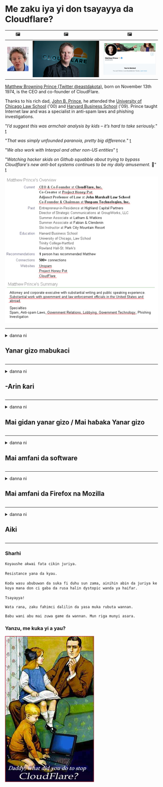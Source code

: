 # Me zaku iya yi don tsayayya da Cloudflare?

| 🖼 | 🖼 | 🖼 |
| --- | --- | --- |
| ![](../image/matthew_prince_teen.jpg) | ![](../image/matthew_prince.jpg) | ![](../image/blockedbymatthewprince.jpg) |


[Matthew Browning Prince (Twitter @eastdakota)](https://twitter.com/eastdakota), born on November 13th 1974, is the CEO and co-founder of CloudFlare.

Thanks to his rich dad, [John B. Prince](http://web.archive.org/web/20081002173414/http://www.mufranchisee.com/article/453/), he attended the [University of Chicago Law School](https://en.wikipedia.org/wiki/University_of_Chicago_Law_School) ('00) and [Harvard Business School](https://en.wikipedia.org/wiki/Harvard_Business_School) ('09). Prince taught Internet law and was a specialist in anti-spam laws and phishing investigations.


"*I’d suggest this was armchair analysis by kids – it’s hard to take seriously.*" [t](https://www.theguardian.com/technology/2015/nov/19/cloudflare-accused-by-anonymous-helping-isis)

"*That was simply unfounded paranoia, pretty big difference.*"  [t](https://twitter.com/xxdesmus/status/992757936123359233)

"*We also work with Interpol and other non-US entities*" [t](https://twitter.com/eastdakota/status/1203028504184360960)

"*Watching hacker skids on Github squabble about trying to bypass Cloudflare's new anti-bot systems continues to be my daily amusement.* 🍿" [t](https://twitter.com/eastdakota/status/1273277839102656515)


![](../image/whoismp.jpg)

---


<details>
<summary>danna ni

## Yanar gizo mabukaci
</summary>


- Idan gidan yanar gizon da kake so yana amfani da Cloudflare, gaya musu kada suyi amfani da Cloudflare.
  - Yin gurnani a shafukan sada zumunta kamar su Facebook, Reddit, Twitter ko Mastodon babu wani bambanci. [Ayyuka sun fi ƙarfi ƙarfi fiye da hashtags.](https://twitter.com/phyzonloop/status/1274132092490862594)
  - Yi ƙoƙarin tuntuɓar mai gidan yanar gizon idan kuna son sanya kanku amfani.

[Cloudflare ya ce](https://github.com/Eloston/ungoogled-chromium/issues/783):
```
Muna ba da shawarar cewa ku isa wurin masu gudanarwa don takamaiman sabis ko rukunin yanar gizon da kuka ci karo da su kuma ku raba abubuwan da kuka samu.
```

[Idan baku nemi hakan ba, mai gidan yanar ba zai taɓa sanin wannan matsalar ba.](../PEOPLE.md)

![](../image/liberapay.jpg)

[Misali mai nasara](https://counterpartytalk.org/t/turn-off-cloudflare-on-counterparty-co-plz/164/5).<br>
Kuna da matsala? [Tada muryarka yanzu.](https://github.com/maraoz/maraoz.github.io/issues/1) Misali a ƙasa.

```
Kuna kawai taimaka wa takunkumi na kamfanoni da sa ido sosai.
https://codeberg.org/crimeflare/cloudflare-tor/src/branch/master/README.md
```

```
Gidan yanar gizonku yana cikin lambun sirri na sirri na CloudFlare.
https://codeberg.org/crimeflare/cloudflare-tor/
```

- Takeauki lokaci don karanta tsarin tsare sirri na gidan yanar gizo.
  - idan gidan yanar gizon yana bayan Cloudflare ko gidan yanar gizon yana amfani da sabis ɗin da aka haɗa zuwa Cloudflare.

Dole ne ya bayyana menene "Cloudflare", kuma ya nemi izini don raba bayananku tare da Cloudflare. Rashin yin hakan zai haifar da cin amana kuma ya kamata a guji gidan yanar gizon da ake magana akai.

[Misali mai kyau na tsarin tsare sirri yana nan](https://archive.is/bDlTz) ("Subprocessors" > "Entity Name")

```
Na karanta manufofinku na sirri kuma ban sami kalmar Cloudflare ba.
Na ƙi in raba muku bayanai idan kun ci gaba da ciyar da bayanan na zuwa Cloudflare.
https://codeberg.org/crimeflare/cloudflare-tor/
```

Wannan misali ne na tsarin tsare sirri wanda bashi da kalmar Cloudflare.
[Liberland Jobs](https://archive.is/daKIr) [privacy policy](https://docsend.com/view/feiwyte):

![](../image/cfwontobey.jpg)

Cloudflare suna da manufofin sirri na kansu.
[Cloudflare yana son mutane masu mutuwa.](https://www.reddit.com/r/GamerGhazi/comments/2s64fe/be_wary_reporting_to_cloudflare/)

Ga misali mai kyau don tsarin rajistar gidan yanar gizo.
AFAIK, gidan yanar gizo sifili yi wannan. Shin za ku amince da su?

```
Ta danna "Yi rajista don XYZ", kun yarda da sharuɗɗan sabis ɗinmu da bayanan sirri.
Hakanan kun yarda da raba bayananku tare da Cloudflare sannan kuma kun yarda da bayanin sirri na girgije.
Idan Cloudflare ya fallasa bayananku ko ba zai bari ku haɗi zuwa sabarmu ba, ba laifinmu bane. [*]

[ Yi rajista ] [ Ban yarda ba ]
```
[*] [PEOPLE.md](../PEOPLE.md)


- Gwada kada ku yi amfani da sabis ɗin su. Ka tuna cewa Cloudflare yana kallon ka.
  - ["I'm in your TLS, sniffin' your passworz"](../image/iminurtls.jpg)

- Bincika wani rukunin yanar gizo. Akwai zabi da dama a yanar gizo!

- Ka shawo kan abokanka suyi amfani da Tor a kullun.
  - Rashin sani ya zama mizanin buɗe yanar gizo!
  - [Lura cewa aikin Tor ba ya son wannan aikin.](../HISTORY.md)

</details>

------

<details>
<summary>danna ni

## -Arin ƙari
</summary>

- Idan burauzarka itace Firefox, Tor Browser, ko Ungoogled Chromium suna amfani da ɗayan waɗannan ƙara-kan da ke ƙasa.
  - Idan kanaso ka kara wani sabon add-tambaya tambaya a gaba.


| Suna | Mai ƙira | Tallafi | Iya Block | Za a iya Sanarwa | Chrome |
| -------- | -------- | -------- | -------- | -------- | -------- |
| [Bloku Cloudflaron MITM-Atakon](../subfiles/about.bcma.md) | #Addon | [ ? ](README.md) | **Ee**     | **Ee**     |  **Ee** |
| [Ĉu ligoj estas vundeblaj al MITM-atako?](../subfiles/about.ismm.md) | #Addon | [ ? ](README.md) | A'a     | **Ee**     |  **Ee** |
| [Ĉu ĉi tiuj ligoj blokos Tor-uzanton?](../subfiles/about.isat.md) | #Addon | [ ? ](README.md) | A'a     | **Ee**     |  **Ee** |
| [Block Cloudflare MITM Attack](https://trac.torproject.org/projects/tor/attachment/ticket/24351/block_cloudflare_mitm_attack-1.0.14.1-an%2Bfx.xpi)<br>[**DELETED BY TOR PROJECT**](../HISTORY.md) | nullius | [ ? ](tool/block_cloudflare_mitm_fx), [Link](README.md) | **Ee**     | **Ee**     |  A'a |
| [TPRB](http://34ahehcli3epmhbu2wbl6kw6zdfl74iyc4vg3ja4xwhhst332z3knkyd.onion/) | Sw | [ ? ](http://34ahehcli3epmhbu2wbl6kw6zdfl74iyc4vg3ja4xwhhst332z3knkyd.onion/) | **Ee**     | **Ee**     |  A'a |
| [Detect Cloudflare](https://addons.mozilla.org/en-US/firefox/addon/detect-cloudflare/) | Frank Otto | [ ? ](https://github.com/traktofon/cf-detect) | A'a     | **Ee**     |  A'a |
| [True Sight](https://addons.mozilla.org/en-US/firefox/addon/detect-cloudflare-plus/) | claustromaniac | [ ? ](https://github.com/claustromaniac/detect-cloudflare-plus) | A'a     | **Ee**     |  A'a |
| [Which Cloudflare datacenter am I visiting?](https://addons.mozilla.org/en-US/firefox/addon/cf-pop/) | 依云 | [ ? ](https://github.com/lilydjwg/cf-pop) | A'a     | **Ee**     |  A'a |


- "Decentraleyes" na iya dakatar da haɗi zuwa "CDNJS (Cloudflare)".
  - Yana hana buƙatu da yawa zuwa hanyoyin sadarwar, kuma yana amfani da fayiloli na gida don kiyaye shafuka daga lalacewa.
  - Mai haɓaka ya amsa: "[very concerning indeed](https://github.com/Synzvato/decentraleyes/issues/236#issuecomment-352049501)", "[widespread usage severely centralizes the web](https://github.com/Synzvato/decentraleyes/issues/251#issuecomment-366752049)"

- [Hakanan zaka iya cirewa ko rashin amincewa da takardar shaidar Cloudflare daga Hukumar Shaida (CA).](https://www.ssl.com/how-to/remove-root-certificate-firefox/)

</details>

------

<details>
<summary>danna ni

## Mai gidan yanar gizo / Mai haɓaka Yanar gizo
</summary>


![](../image/word_cloudflarefree.jpg)

- Kada ayi amfani da Cloudflare bayani, Lokaci.
  - Kuna iya yin mafi kyau daga wannan, dama? [Ga yadda ake cire rajista na Cloudflare, tsare-tsare, yankuna, ko asusun.](https://support.cloudflare.com/hc/en-us/articles/200167776-Removing-subscriptions-plans-domains-or-accounts)

| 🖼 | 🖼 |
| --- | --- |
| ![](../image/htmlalertcloudflare.jpg) | ![](../image/htmlalertcloudflare2.jpg) |

- Kuna son ƙarin abokan ciniki? Kun san abin yi. Alamar tana "sama da layi".
  - [Barka dai, kun rubuta "Mun ɗauki sirrinku da muhimmanci" amma na sami "Kuskuren 403 Haramtaccen Wakili Ba a Ba da Izini ba".](https://it.slashdot.org/story/19/02/19/0033255/stop-saying-we-take-your-privacy-and-security-seriously) Me yasa kuke tare Tor ko VPN? [Kuma me yasa kuke toshe imel na wucin gadi?](http://nomdjgwjvyvlvmkolbyp3rocn2ld7fnlidlt2jjyotn3qqsvzs2gmuyd.onion/mail/)

![](../image/anonexist.jpg)

- Amfani da Cloudflare zai haɓaka damar fita aiki. Baƙi ba za su iya samun damar shiga gidan yanar gizonku ba idan sabarku tana ƙasa ko Cloudflare yana ƙasa.
  - [Shin da gaske kunyi tunanin Cloudflare bazai taɓa sauka ba?](https://www.ibtimes.com/cloudflare-down-not-working-sites-producing-504-gateway-timeout-errors-2618008) [Another](https://twitter.com/Jedduff/status/1097875615997399040) [sample](https://twitter.com/search?f=tweets&vertical=default&q=Cloudflare%20is%20having%20problems). [Need more](../PEOPLE.md)?

![](../image/cloudflareinternalerror.jpg)

- Amfani Cloudflare don wakiltar "sabis ɗin API" ɗinku, "sabar sabunta software" ko "RSS feed" zai cutar da abokin cinikinku. Wani abokin ciniki ya kira ka ya ce "Ba zan iya amfani da API ɗinka ba", kuma ba ku san abin da ke faruwa ba. Cloudflare na iya toshe abokin ciniki a hankali. Kuna ganin babu matsala?
  - Akwai abokan karatu RSS da yawa da sabis na kan layi RSS. Me yasa kuke buga abincin RSS idan baku bari mutane suyi rajista?

![](../image/rssfeedovercf.jpg)

- Shin kuna buƙatar takardar shaidar HTTPS? Yi amfani da "Bari mu Encrypt" ko kawai siya daga kamfanin CA.

- Shin kuna buƙatar sabar DNS? Ba za a iya kafa sabarku ba? Yaya game da su: [Hurricane Electric Free DNS](https://dns.he.net/), [Dyn.com](https://dyn.com/dns/), [1984 Hosting](https://www.1984hosting.com/), [Afraid.Org (Gudanar da asusunka idan kayi amfani da TOR)](https://freedns.afraid.org/)

- Ana neman sabis na talla? Kyauta kawai? Yaya game da su: [Onion Service](http://vww6ybal4bd7szmgncyruucpgfkqahzddi37ktceo3ah7ngmcopnpyyd.onion/en/security/network-security/tor/onionservices-best-practices), [Free Web Hosting Area](https://freewha.com/), [Autistici/Inventati Web Site Hosting](https://www.autinv5q6en4gpf4.onion/services/website), [Github Pages](https://pages.github.com/), [Surge](https://surge.sh/)
  - [Madadin zuwa Cloudflare](../subfiles/cloudflare-alternatives.md)

- Shin kuna amfani da "cloudflare-ipfs.com"? [Shin kun san Cloudflare IPFS ba kyau?](../PEOPLE.md)

- Shigar da Firewall na Aikace-aikacen Gidan yanar gizo kamar OWASP da Fail2Ban a kan sabarka sannan ka saita ta yadda ya kamata.
  - Toshe Tor ba shine mafita ba. Kada ku azabtar da kowa kawai don ƙananan masu amfani.

- Canza hanya ko toshe masu amfani da "Cloudflare Warp" daga shiga yanar gizonku. Kuma kawo dalili idan zaka iya.

> Jerin IP: "[Rukunin IP na Cloudflare na yanzu](cloudflare_inc/)"

> A: Kawai toshe su

```
server {
...
deny 173.245.48.0/20;
deny 103.21.244.0/22;
deny 103.22.200.0/22;
deny 103.31.4.0/22;
deny 141.101.64.0/18;
deny 108.162.192.0/18;
deny 190.93.240.0/20;
deny 188.114.96.0/20;
deny 197.234.240.0/22;
deny 198.41.128.0/17;
deny 162.158.0.0/15;
deny 104.16.0.0/12;
deny 172.64.0.0/13;
deny 131.0.72.0/22;
deny 2400:cb00::/32;
deny 2606:4700::/32;
deny 2803:f800::/32;
deny 2405:b500::/32;
deny 2405:8100::/32;
deny 2a06:98c0::/29;
deny 2c0f:f248::/32;
...
}
```

> B: Canza hanya zuwa shafin gargadi

```
http {
...
geo $iscf {
default 0;
173.245.48.0/20 1;
103.21.244.0/22 1;
103.22.200.0/22 1;
103.31.4.0/22 1;
141.101.64.0/18 1;
108.162.192.0/18 1;
190.93.240.0/20 1;
188.114.96.0/20 1;
197.234.240.0/22 1;
198.41.128.0/17 1;
162.158.0.0/15 1;
104.16.0.0/12 1;
172.64.0.0/13 1;
131.0.72.0/22 1;
2400:cb00::/32 1;
2606:4700::/32 1;
2803:f800::/32 1;
2405:b500::/32 1;
2405:8100::/32 1;
2a06:98c0::/29 1;
2c0f:f248::/32 1;
}
...
}

server {
...
if ($iscf) {rewrite ^ https://example.com/cfwsorry.php;}
...
}

<?php
header('HTTP/1.1 406 Not Acceptable');
echo <<<CLOUDFLARED
Thank you for visiting ourwebsite.com!<br />
We are sorry, but we can't serve you because your connection is being intercepted by Cloudflare.<br />
Please read https://codeberg.org/crimeflare/cloudflare-tor for more information.<br />
CLOUDFLARED;
die();
```

- Kafa Sabis ɗin Albasa na Tor ko I2P insite idan kun yi imani da 'yanci kuma ku maraba da masu amfani da ba a san su ba.

- Nemi shawara daga sauran masu sarrafa gidan yanar gizo na Clearnet / Tor kuma kuyi abota ba sani ba!

</details>

------

<details>
<summary>danna ni

## Mai amfani da software
</summary>


- Rikici yana amfani da CloudFlare. Zabi? Muna bada shawara [**Briar** (Android)](https://f-droid.org/en/packages/org.briarproject.briar.android/), [Ricochet (PC)](https://ricochet.im/), [Tox + Tor (Android/PC)](https://tox.chat/download.html)
  - Briar ya haɗa da Tor daemon don haka bai kamata ku shigar da Orbot ba.
  - Masu haɓaka Qwtch, Buɗe Sirri, sun share aikin dakatar_cloudflare daga sabis ɗin su ba tare da sanarwa ba.

- Idan kayi amfani da Debian GNU / Linux, ko wani abin ban sha'awa, yi rijista: [bug #831835](https://bugs.debian.org/cgi-bin/bugreport.cgi?bug=831835). Kuma idan za ku iya, taimaka a tabbatar da facin, kuma a taimaka wa mai kula ya yanke shawara daidai kan ko ya kamata a karɓa.

- Koyaushe bayar da shawarar waɗannan masu bincike.

| Suna | Mai ƙira | Tallafi | Sharhi |
| -------- | -------- | -------- | -------- |
| [Ungoogled-Chromium](https://ungoogled-software.github.io/ungoogled-chromium-binaries/) | Eloston | [ ? ](https://github.com/Eloston/ungoogled-chromium) | PC (Win, Mac, Linux)  _!Tor_ |
| [Bromite](https://www.bromite.org/fdroid) | Bromite | [ ? ](https://github.com/bromite/bromite/issues) | Android  _!Tor_ |
| [Tor Browser](https://www.torproject.org/download/) | Tor Project | [ ? ](https://support.torproject.org/) | PC (Win, Mac, Linux)  _Tor_|
| [Tor Browser Android](https://www.torproject.org/download/) | Tor Project | [ ? ](https://support.torproject.org/) | Android  _Tor_|
| [Onion Browser](https://itunes.apple.com/us/app/onion-browser/id519296448?mt=8) | Mike Tigas | [ ? ](https://github.com/OnionBrowser/OnionBrowser/issues) | Apple iOS  _Tor_|
| [GNU/Icecat](https://www.gnu.org/software/gnuzilla/) | GNU | [ ? ](https://www.gnu.org/software/gnuzilla/) | PC (Linux) |
| [IceCatMobile](https://f-droid.org/en/packages/org.gnu.icecat/) | GNU | [ ? ](https://lists.gnu.org/mailman/listinfo/bug-gnuzilla) | Android |
| [Iridium Browser](https://iridiumbrowser.de/about/) | Iridium | [ ? ](https://github.com/iridium-browser/iridium-browser/) | PC (Win, Mac, Linux, OpenBSD) |


Sauran sirrin software ba cikakke bane. Wannan ba yana nufin mai bincike na Tor "cikakke" bane.
Babu amintacce 100% ko masu zaman kansu 100% akan intanet da fasaha.

- Ba kwa son yin amfani da Tor? Kuna iya amfani da kowane mai bincike tare da Tor daemon.
  - [Lura cewa aikin Tor ba ya son wannan.](https://support.torproject.org/tbb/tbb-9/) Yi amfani da Tor Browser idan za ku iya yin hakan.
- [Yadda ake amfani da Chromium tare da Tor](../subfiles/chromium_tor.md)


Bari muyi magana game da sirrin sauran software.

- [Idan da gaske kuna buƙatar amfani da Firefox, zaɓi "Firefox ESR".](https://www.mozilla.org/en-US/firefox/organizations/)
  - [Firefox - Kayan leken asiri](https://spyware.neocities.org/articles/firefox.html)
  - [Firefox ya ƙi magana kyauta, ya hana magana kyauta](https://web.archive.org/web/20200423010026/https://reclaimthenet.org/firefox-rejects-free-speech-bans-free-speech-commenting-plugin-dissenter-from-its-extensions-gallery/)
  - ["100+ saukar da sakamako. Kamar ana neman kamfanin software don tsayawa ... software yana da yawa a yan kwanakin nan."](https://old.reddit.com/r/firefox/comments/gutdiw/weve_got_work_to_do_the_mozilla_blog/fslbbb6/)
  - [Oh, me yasa Firefox yake nuna min hanyoyin talla a cikin gidan adireshina na URL?](https://www.reddit.com/r/firefox/comments/jybx2w/uh_why_is_firefox_showing_me_sponsored_links_in/)
  - [Mozilla - Iblis cikin jiki](https://digdeeper.neocities.org/ghost/mozilla.html)

- [Ka tuna, Mozilla tana amfani da sabis na Cloudflare.](https://www.robtex.com/dns-lookup/www.mozilla.org) [Hakanan suna amfani da sabis na DNS na Cloudflare akan samfurin su.](https://www.theregister.co.uk/2018/03/21/mozilla_testing_dns_encryption/)

- [A hukumance, Mozilla ta ƙi wannan tikitin.](https://bugzilla.mozilla.org/show_bug.cgi?id=1426618)

- [Firefox Focus wasa ne.](https://github.com/mozilla-mobile/focus-android/issues/1743) [Sunyi alkawarin kashe telemetry amma sun canza shi.](https://github.com/mozilla-mobile/focus-android/issues/4210)

- [Mai haɓaka PaleMoon / Basilisk yana son Cloudflare.](https://github.com/mozilla-mobile/focus-android/issues/1743#issuecomment-345993097)
  - [Kundin Tsarin Gizon Rariyar Watan Wata ya yi kaca-kaca da yada cutar ta hanyar tsawan watanni 18](https://www.reddit.com/r/privacytoolsIO/comments/cc808y/pale_moons_archive_server_hacked_and_spread/)
  - Yana kuma ƙin masu amfani da Tor - "[Bari ya zama maƙiya ga Tor. Ina tsammanin yawancin shafukan yanar gizo yakamata su kasance masu ƙiyayya da Tor saboda la'akari da mahimmancin halayen sa.](https://github.com/yacy/yacy_search_server/issues/314#issuecomment-565932097)"

- [Waterfox yana da babbar matsalar "wayoyin gida"](https://spyware.neocities.org/articles/waterfox.html)

- [Google Chrome kayan leken asiri ne.](https://www.gnu.org/proprietary/malware-google.en.html)
  - [Google yayi bayanin ayyukanku.](https://spyware.neocities.org/articles/chrome.html)

- [SRWare Iron suna yin wayoyi da yawa haɗin gida.](https://spyware.neocities.org/articles/iron.html) Hakanan yana haɗawa da yankuna google.

- [Brave Browser wanda ya fallasa masu bin sahun Facebook / Twitter.](https://www.bleepingcomputer.com/news/security/facebook-twitter-trackers-whitelisted-by-brave-browser/)
  - [Ga ƙarin batutuwa.](https://spyware.neocities.org/articles/brave.html)
  - [binance affiliate ID](https://twitter.com/cryptonator1337/status/1269594587716374528)

- [Microsoft Edge yana bawa Facebook damar aiwatar da lambar Flash a bayan masu amfani.](https://www.zdnet.com/article/microsoft-edge-lets-facebook-run-flash-code-behind-users-backs/)

- [Vivaldi baya mutunta sirrinku.](https://spyware.neocities.org/articles/vivaldi.html)

- [Matsayin kayan leken asiri na Opera: Mafi Girma](https://spyware.neocities.org/articles/opera.html)

- Apple iOS: [Bai kamata ku kasance kuna amfani da iOS kwata-kwata ba, galibi saboda cuta ne.](https://www.gnu.org/proprietary/malware-apple.html)

Saboda haka muna bada shawarar sama da tebur kawai. Babu wani abu kuma.

</details>

------

<details>
<summary>danna ni

## Mai amfani da Firefox na Mozilla
</summary>


- "Firefox Nightly" zai aika aika-aika bayanai zuwa sabobin Mozilla ba tare da hanyar ficewa ba.
  - [Sabis ɗin Mozilla suna gusar Cloudflare](https://www.digwebinterface.com/?hostnames=www.mozilla.org%0D%0Amozilla.cloudflare-dns.com&type=&ns=resolver&useresolver=8.8.4.4&nameservers=)

- Zai yiwu a hana Firefox don haɗi zuwa sabobin Mozilla.
  - [Manufofin manufofin Mozilla](https://github.com/mozilla/policy-templates/blob/master/README.md)
  - Ka tuna wannan dabarar na iya dakatar da aiki a cikin fasalin na gaba saboda Mozilla tana son ta bayyana kansa.
  - Yi amfani da katangar bango da matatar DNS don toshe su gaba ɗaya.

"`/distribution/policies.json`"

>     "WebsiteFilter": {
> 		"Block": [
> 		"*://*.mozilla.com/*",
> 		"*://*.mozilla.net/*",
> 		"*://*.mozilla.org/*",
> 		"*://webcompat.com/*",
> 		"*://*.firefox.com/*",
> 		"*://*.thunderbird.net/*",
> 		"*://*.cloudflare.com/*"
> 		]
>     },


- ~~Yi rahoton bug a kan tracker na mozilla, kuna gaya musu cewa kada suyi amfani da Cloudflare.~~ Akwai rahoton kwari akan bugzilla. Mutane da yawa sun sanya damuwarsu, amma duk da haka kwazon ya ɓoye ɓarnar a cikin 2018.

- Kuna iya kashe DoH a cikin Firefox.
  - [Canza tsoffin mai bayar da DNS na Firefox](../subfiles/change-firefox-dns.md)

![](../image/firefoxdns.jpg)

- [Idan kuna son yin amfani da DNS ɗin da ba ISP ba, la'akari da amfani da OpenNIC Tier2 DNS sabis ko wani sabis na ba Cloudflare DNS.](https://wiki.opennic.org/start)
![](../image/opennic.jpg)
  - Block Cloudflare tare da DNS. [Crimeflare DNS](https://dns.crimeflare.eu.org/)

- Kuna iya amfani da Tor azaman mai warware DNS. [Idan baku da masaniyar Tor, yi tambaya anan.](https://tor.stackexchange.com/)

> **yaya?**
> 1. Zazzage Tor kuma shigar da shi a kwamfutarka.
> 2. Sanya wannan layin cikin fayil din "torrc"
> DNSPort 127.0.0.1:53
> 3. Sake kunnawa Tor.
> 4. Saita sabar DNS na kwamfutarka zuwa "127.0.0.1".

</details>

------

<details>
<summary>danna ni

## Aiki
</summary>


- Faɗa wa wasu da ke kusa da ku game da haɗarin Cloudflare.

- [Taimaka inganta wannan ma'ajiyar.](https://codeberg.org/crimeflare/cloudflare-tor).
  - Dukansu jerin sunayen, muhawara game da shi da cikakkun bayanai.

- [Yi rubutu da bayyana jama'a inda abubuwa ke tafiya ba daidai ba tare da Cloudflare (da kamfanoni makamantan su), tabbatar da ambaton wannan ma'ajiyar lokacin da kuke yin hakan](https://codeberg.org/crimeflare/cloudflare-tor) :)

- Ara mutane da yawa suna amfani da Tor ta tsohuwa don haka za su iya sanin yanar gizo ta mahangar ɓangarorin duniya daban-daban.

- Fara ƙungiyoyi, a cikin kafofin watsa labarun da filin sararin samaniya, sadaukar da kai don yantar da duniya daga Cloudflare.

- Inda ya dace, haɗi zuwa waɗannan rukunonin a kan wannan ma'ajiyar - wannan na iya zama wuri don daidaita aiki tare a matsayin ƙungiyoyi.

- [Fara aikin kwalliya wanda zai iya samar da mahimmancin madadin kamfanoni ba ga Cloudflare ba.](../subfiles/cloudflare-alternatives.md)

- Bari mu san kowane zaɓi don taimakawa aƙalla samar da matakan kariya masu yawa akan Cloudflare.

- Idan kai abokin cinikin Cloudflare ne, saita saitunan sirrinka, kuma jira su keta su.
  - [Don haka kawo su karkashin tuhumar cin zarafin anti-spam / sirri.](https://twitter.com/thexpaw/status/1108424723233419264)

- Idan kana Amurka kuma shafin yanar gizon da ake magana a kai banki ne ko akawu, yi kokarin kawo matsin lamba na doka a karkashin Dokar Gramm – Leach – Bliley, ko kuma Amurkawa da ke da nakasa kuma ka kawo mana rahoto yadda ka isa. .

- Idan rukunin yanar gizon gidan yanar gizo ne, yi ƙoƙari ku kawo matsin lamba na doka a ƙarƙashin Kwaskwarimar Kundin Tsarin Mulki na Amurka.

- Idan dan asalin EU ne, tuntuɓi gidan yanar gizon don aika keɓaɓɓun bayananku ƙarƙashin Dokar Kariyar Bayanai na Janar. Idan suka ƙi su ba ka bayaninka, to wannan taka doka ce.

- Ga kamfanonin da ke da'awar bayar da sabis a gidan yanar gizon su yi ƙoƙarin ba da rahoton su a matsayin "tallan ƙarya" ga ƙungiyoyin kare masu sayayya da BBB. Ana amfani da gidan yanar gizon Cloudflare ta sabobin Cloudflare.

- [ITU ta ba da shawarar a cikin mahallin Amurka cewa Cloudflare yana farawa don isa sosai yadda za a saukar da dokar ta cin amana a kansu.](https://www.itu.int/en/ITU-T/Workshops-and-Seminars/20181218/Documents/Geoff_Huston_Presentation.pdf)

- Abun tunani ne cewa GNU GPL version 4 na iya haɗawa da tanadi game da adana lambar tushe a bayan wannan sabis ɗin, ana buƙatar duk GPLv4 da shirye-shirye na gaba waɗanda aƙalla lambar lambar tana samun dama ta hanyar matsakaici wanda baya nuna bambanci ga masu amfani da Tor.

</details>

------

### Sharhi

```
Koyaushe akwai fata cikin juriya.

Resistance yana da kyau.

Koda wasu abubuwan da suka fi duhu sun zama, ainihin abin da juriya ke koya mana don ci gaba da rusa halin dystopic wanda ya haifar.

Tsayayya!
```

```
Wata rana, zaku fahimci dalilin da yasa muka rubuta wannan.
```

```
Babu wani abu mai zuwa game da wannan. Mun riga munyi asara.
```

### Yanzu, me kuka yi a yau?


![](../image/stopcf.jpg)
